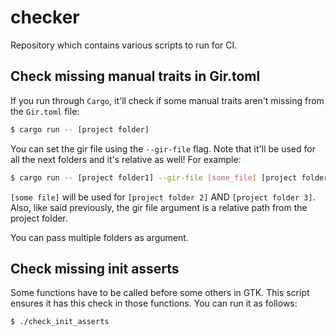 # checker

Repository which contains various scripts to run for CI.

## Check missing manual traits in Gir.toml

If you run through `Cargo`, it'll check if some manual traits aren't missing
from the `Gir.toml` file:

```bash
$ cargo run -- [project folder]
```

You can set the gir file using the `--gir-file` flag. Note that it'll be used
for all the next folders and it's relative as well! For example:

```bash
$ cargo run -- [project folder1] --gir-file [some_file] [project folder 2] [project folder 3]
```

`[some file]` will be used for `[project folder 2]` AND `[project folder 3]`.
Also, like said previously, the gir file argument is a relative path from the
project folder.

You can pass multiple folders as argument.

## Check missing init asserts

Some functions have to be called before some others in GTK. This script ensures it has this check in those functions. You can run it as follows:

```bash
$ ./check_init_asserts
```
